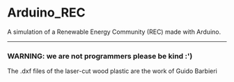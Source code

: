 # Arduino_REC
A simulation of a Renewable Energy Community (REC) made with Arduino.
***

### WARNING: we are not programmers please be kind :')

The .dxf files of the laser-cut wood plastic are the work of Guido Barbieri
